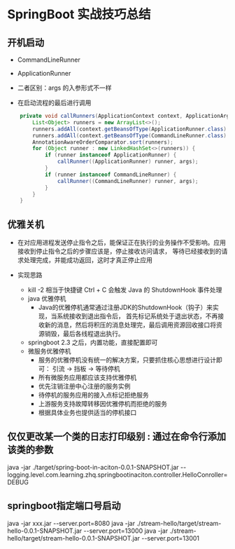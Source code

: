 
# SpringBoot 实战技巧总结


## 开机启动
* CommandLineRunner
* ApplicationRunner
* 二者区别：args 的入参形式不一样

* 在启动流程的最后进行调用

```java
	private void callRunners(ApplicationContext context, ApplicationArguments args) {
		List<Object> runners = new ArrayList<>();
		runners.addAll(context.getBeansOfType(ApplicationRunner.class).values());
		runners.addAll(context.getBeansOfType(CommandLineRunner.class).values());
		AnnotationAwareOrderComparator.sort(runners);
		for (Object runner : new LinkedHashSet<>(runners)) {
			if (runner instanceof ApplicationRunner) {
				callRunner((ApplicationRunner) runner, args);
			}
			if (runner instanceof CommandLineRunner) {
				callRunner((CommandLineRunner) runner, args);
			}
		}
	}
```




## 优雅关机
* 在对应用进程发送停止指令之后，能保证正在执行的业务操作不受影响。应用接收到停止指令之后的步骤应该是，停止接收访问请求，
    等待已经接收到的请求处理完成，并能成功返回，这时才真正停止应用

* 实现思路
    * kill -2 相当于快捷键 Ctrl + C 会触发 Java 的 ShutdownHook 事件处理
    * java 优雅停机
        * Java的优雅停机通常通过注册JDK的ShutdownHook（钩子）来实现，当系统接收到退出指令后，
            首先标记系统处于退出状态，不再接收新的消息，然后将积压的消息处理完，最后调用资源回收接口将资源销毁，最后各线程退出执行。
    * springboot 2.3 之后，内置功能，直接配置即可
    * 微服务优雅停机
        * 服务的优雅停机没有统一的解决方案，只要抓住核心思想进行设计即可： 引流 → 挡板 → 等待停机
        * 所有微服务应用都应该支持优雅停机 
        * 优先注销注册中心注册的服务实例 
        * 待停机的服务应用的接入点标记拒绝服务 
        * 上游服务支持故障转移因优雅停机而拒绝的服务 
        * 根据具体业务也提供适当的停机接口 




## 仅仅更改某一个类的日志打印级别 : 通过在命令行添加该类的参数
java -jar ./target/spring-boot-in-aciton-0.0.1-SNAPSHOT.jar --logging.level.com.learning.zhq.springbootinaciton.controller.HelloConroller=DEBUG

## springboot指定端口号启动
java -jar xxx.jar --server.port=8080
java -jar ./stream-hello/target/stream-hello-0.0.1-SNAPSHOT.jar --server.port=13000
java -jar ./stream-hello/target/stream-hello-0.0.1-SNAPSHOT.jar --server.port=13001
